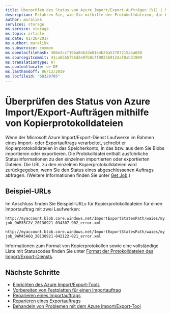 ```yaml
---
title: Überprüfen des Status von Azure Import/Export-Aufträgen (V1) | Microsoft-Dokumentation
description: Erfahren Sie, wie Sie mithilfe der Protokolldateien, die beim Ausführen des Import- oder Exportauftrags erstellt werden, den Status des Import/Export-Auftrags ermitteln.
author: muralikk
services: storage
ms.service: storage
ms.topic: article
ms.date: 01/26/2017
ms.author: muralikk
ms.subservice: common
ms.openlocfilehash: 306e3ccf19ba8db2de01e4b20a52707215a4a040
ms.sourcegitcommit: 41ca82b5f95d2e07b0c7f9025b912daf0ab21909
ms.translationtype: HT
ms.contentlocale: de-DE
ms.lasthandoff: 06/13/2019
ms.locfileid: "60320705"
---
```

# <a name="reviewing-azure-importexport-job-status-with-copy-log-files"></a>Überprüfen des Status von Azure Import/Export-Aufträgen mithilfe von Kopierprotokolldateien
Wenn der Microsoft Azure Import/Export-Dienst Laufwerke im Rahmen eines Import- oder Exportauftrags verarbeitet, schreibt er Kopierprotokolldateien in das Speicherkonto, in das bzw. aus dem Sie Blobs importieren oder exportieren. Die Protokolldatei enthält ausführliche Statusinformationen zu den einzelnen importierten oder exportierten Dateien. Die URL zu den einzelnen Kopierprotokolldateien wird zurückgegeben, wenn Sie den Status eines abgeschlossenen Auftrags abfragen. (Weitere Informationen finden Sie unter [Get Job](https://docs.microsoft.com/rest/api/storageimportexport/Jobs/Get).)  

## <a name="example-urls"></a>Beispiel-URLs

Im Anschluss finden Sie Beispiel-URLs für Kopierprotokolldateien für einen Importauftrag mit zwei Laufwerken:  
  
 `http://myaccount.blob.core.windows.net/ImportExportStatesPath/waies/myjob_9WM35C2V_20130921-034307-902_error.xml`  
  
 `http://myaccount.blob.core.windows.net/ImportExportStatesPath/waies/myjob_9WM45A6Q_20130921-042122-021_error.xml`  
  
 Informationen zum Format von Kopierprotokollen sowie eine vollständige Liste mit Statuscodes finden Sie unter [Format der Protokolldateien des Import/Export-Diensts](../storage-import-export-file-format-log.md).  
  
## <a name="next-steps"></a>Nächste Schritte
 
 * [Einrichten des Azure Import/Export-Tools](storage-import-export-tool-setup-v1.md)   
 * [Vorbereiten von Festplatten für einen Importauftrag](../storage-import-export-tool-preparing-hard-drives-import-v1.md)   
 * [Reparieren eines Importauftrags](../storage-import-export-tool-repairing-an-import-job-v1.md)   
 * [Reparieren eines Exportauftrags](../storage-import-export-tool-repairing-an-export-job-v1.md)   
 * [Behandeln von Problemen mit dem Azure Import/Export-Tool](storage-import-export-tool-troubleshooting-v1.md)
